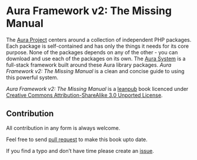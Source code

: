 # Aura Framework v2: The Missing Manual

The [Aura Project](http://auraphp.com/about) centers around a collection of independent PHP packages. Each package is self-contained and has only the things it needs for its core purpose. None of the packages depends on any of the other - you can download and use each of the packages on its own. The [Aura System](http://auraphp.com/framework) is a full-stack framework built around these Aura library packages. *Aura Framework v2: The Missing Manual* is a clean and concise guide to using this powerful system.

*Aura Framework v2: The Missing Manual* is a [leanpub](https://leanpub.com/aurav2) 
book licenced under 
[Creative Commons Attribution-ShareAlike 3.0 Unported License](http://creativecommons.org/licenses/by-sa/3.0/deed.en_US).

## Contribution

All contribution in any form is always welcome.

Feel free to send [pull request](https://help.github.com/articles/using-pull-requests) 
to make this book upto date.

If you find a typo and don’t have time please create an 
[issue](https://github.com/harikt/aurav2book/issues).
